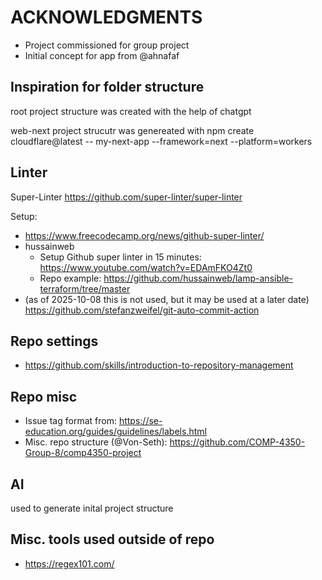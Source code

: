 # ACKNOWLEDGMENTS

- Project commissioned for group project
- Initial concept for app from @ahnafaf

## Inspiration for folder structure

root project structure was created with the help of chatgpt

web-next project strucutr was genereated with npm create cloudflare@latest -- my-next-app --framework=next --platform=workers

## Linter

Super-Linter <https://github.com/super-linter/super-linter>

Setup:

- <https://www.freecodecamp.org/news/github-super-linter/>
- hussainweb
  - Setup Github super linter in 15 minutes: <https://www.youtube.com/watch?v=EDAmFKO4Zt0>
  - Repo example: <https://github.com/hussainweb/lamp-ansible-terraform/tree/master>
- (as of 2025-10-08 this is not used, but it may be used at a later date) <https://github.com/stefanzweifel/git-auto-commit-action>

## Repo settings

- <https://github.com/skills/introduction-to-repository-management>

## Repo misc

- Issue tag format from: <https://se-education.org/guides/guidelines/labels.html>
- Misc. repo structure (@Von-Seth): <https://github.com/COMP-4350-Group-8/comp4350-project>

## AI

used to generate inital project structure

## Misc. tools used outside of repo

- <https://regex101.com/>
